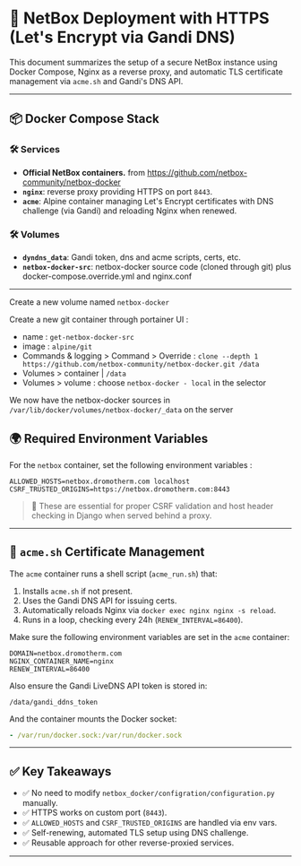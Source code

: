 # 📘 NetBox Deployment with HTTPS (Let's Encrypt via Gandi DNS)

This document summarizes the setup of a secure NetBox instance using Docker Compose, Nginx as a reverse proxy, and automatic TLS certificate management via `acme.sh` and Gandi's DNS API.

---

## 📦 Docker Compose Stack

### 🛠️ Services

- **Official NetBox containers.** from https://github.com/netbox-community/netbox-docker
- **`nginx`**: reverse proxy providing HTTPS on port `8443`.
- **`acme`**: Alpine container managing Let's Encrypt certificates with DNS challenge (via Gandi) and reloading Nginx when renewed.

### 🛠️ Volumes

- **`dyndns_data`**: Gandi token, dns and acme scripts, certs, etc.
- **`netbox-docker-src`**: netbox-docker source code (cloned through git) plus docker-compose.override.yml and nginx.conf
---

Create a new volume named `netbox-docker`

Create a new git container through portainer UI :
- name : `get-netbox-docker-src`
- image : `alpine/git`
- Commands & logging > Command > Override : `clone --depth 1 https://github.com/netbox-community/netbox-docker.git /data`
- Volumes > container | `/data`
- Volumes > volume : choose `netbox-docker - local` in the selector
 
We now have the netbox-docker sources in `/var/lib/docker/volumes/netbox-docker/_data` on the server

## 🌍 Required Environment Variables

For the `netbox` container, set the following environment variables :

```env
ALLOWED_HOSTS=netbox.dromotherm.com localhost
CSRF_TRUSTED_ORIGINS=https://netbox.dromotherm.com:8443
```

> 🔐 These are essential for proper CSRF validation and host header checking in Django when served behind a proxy.

---

## 🔁 `acme.sh` Certificate Management

The `acme` container runs a shell script (`acme_run.sh`) that:

1. Installs `acme.sh` if not present.
2. Uses the Gandi DNS API for issuing certs.
3. Automatically reloads Nginx via `docker exec nginx nginx -s reload`.
4. Runs in a loop, checking every 24h (`RENEW_INTERVAL=86400`).

Make sure the following environment variables are set in the `acme` container:

```env
DOMAIN=netbox.dromotherm.com
NGINX_CONTAINER_NAME=nginx
RENEW_INTERVAL=86400
```

Also ensure the Gandi LiveDNS API token is stored in:

```text
/data/gandi_ddns_token
```

And the container mounts the Docker socket:

```yaml
- /var/run/docker.sock:/var/run/docker.sock
```

---

## ✅ Key Takeaways

- ✅ No need to modify `netbox_docker/configration/configuration.py` manually.
- ✅ HTTPS works on custom port (`8443`).
- ✅ `ALLOWED_HOSTS` and `CSRF_TRUSTED_ORIGINS` are handled via env vars.
- ✅ Self-renewing, automated TLS setup using DNS challenge.
- ✅ Reusable approach for other reverse-proxied services.

---

